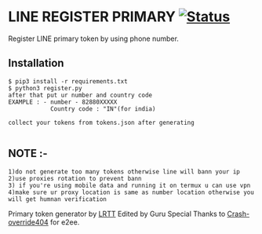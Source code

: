 # LINE REGISTER PRIMARY [![Status](https://img.shields.io/uptimerobot/status/m784644197-00960f85a59d732ec38d545d?style=for-the-badge)]()
Register LINE primary token by using phone number.


Installation
------------
```shell
$ pip3 install -r requirements.txt
$ python3 register.py 
after that put ur number and country code
EXAMPLE : - number - 82880XXXXX 
            Country code : "IN"(for india)

collect your tokens from tokens.json after generating


```
NOTE :- 
--------
```shell
1)do not generate too many tokens otherwise line will bann your ip
2)use proxies rotation to prevent bann
3) if you're using mobile data and running it on termux u can use vpn
4)make sure ur proxy location is same as number location otherwise you will get humnan verification
```
Primary token generator by [LRTT](https://github.com/LRTT/LINEREGISTER)
Edited by Guru
Special Thanks to [Crash-override404](https://github.com/crash-override404/linepy-modified) for e2ee.

